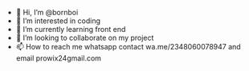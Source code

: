 - 👋 Hi, I’m @bornboi
- 👀 I’m interested in coding
- 🌱 I’m currently learning front end
- 💞️ I’m looking to collaborate on my project
- 📫 How to reach me whatsapp contact wa.me/2348060078947 and email prowix24gmail.com

<!---
bornboi/bornboi is a ✨ special ✨ repository because its `README.md` (this file) appears on your GitHub profile.
You can click the Preview link to take a look at your changes.
--->
